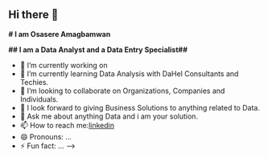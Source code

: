 ## Hi there 👋

**# I am Osasere Amagbamwan**

**## I am a Data Analyst and a Data Entry Specialist##** 
- 🔭 I’m currently working on 
- 🌱 I’m currently learning Data Analysis with DaHel Consultants and Techies.
- 👯 I’m looking to collaborate on Organizations, Companies and Individuals.
- 🤔 I look forward to giving Business Solutions to anything related to Data.
- 💬 Ask me about anything Data and i am your solution.
- 📫 How to reach me:[linkedin](https://www.linkedin.com/in/osasere-amagbamwan-3a5271272/)
- 😄 Pronouns: ...
- ⚡ Fun fact: ...
-->
